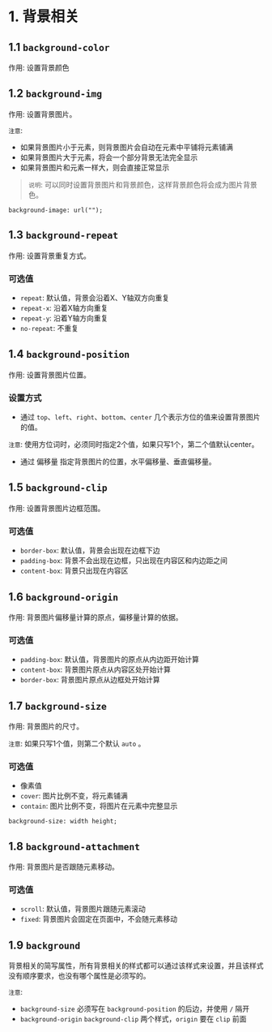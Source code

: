 # 1. 背景相关

## 1.1 `background-color`
作用: 设置背景颜色


## 1.2 `background-img`
作用: 设置背景图片。

`注意`:
* 如果背景图片小于元素，则背景图片会自动在元素中平铺将元素铺满
* 如果背景图片大于元素，将会一个部分背景无法完全显示
* 如果背景图片和元素一样大，则会直接正常显示

> `说明`: 可以同时设置背景图片和背景颜色，这样背景颜色将会成为图片背景色。

```
background-image: url("");
```


## 1.3 `background-repeat`
作用: 设置背景重复方式。

### 可选值
* `repeat`: 默认值，背景会沿着X、Y轴双方向重复
* `repeat-x`: 沿着X轴方向重复
* `repeat-y`: 沿着Y轴方向重复
* `no-repeat`: 不重复 


## 1.4 `background-position`

作用: 设置背景图片位置。

### 设置方式
* 通过 `top`、`left`、`right`、`bottom`、`center` 几个表示方位的值来设置背景图片的值。

`注意`: 使用方位词时，必须同时指定2个值，如果只写1个，第二个值默认center。

* 通过 偏移量 指定背景图片的位置，水平偏移量、垂直偏移量。


## 1.5 `background-clip`
作用: 设置背景图片边框范围。

### 可选值
* `border-box`: 默认值，背景会出现在边框下边
* `padding-box`: 背景不会出现在边框，只出现在内容区和内边距之间
* `content-box`: 背景只出现在内容区


## 1.6 `background-origin`
作用: 背景图片偏移量计算的原点，偏移量计算的依据。

### 可选值
* `padding-box`: 默认值，背景图片的原点从内边距开始计算
* `content-box`: 背景图片原点从内容区处开始计算
* `border-box`: 背景图片原点从边框处开始计算


## 1.7 `background-size`
作用: 背景图片的尺寸。

`注意`: 如果只写1个值，则第二个默认 `auto` 。

### 可选值
* 像素值
* `cover`: 图片比例不变，将元素铺满
* `contain`: 图片比例不变，将图片在元素中完整显示

```text
background-size: width height;
```


## 1.8 `background-attachment`
作用: 背景图片是否跟随元素移动。

### 可选值
* `scroll`: 默认值，背景图片跟随元素滚动
* `fixed`: 背景图片会固定在页面中，不会随元素移动


## 1.9 `background`
背景相关的简写属性，所有背景相关的样式都可以通过该样式来设置，并且该样式没有顺序要求，也没有哪个属性是必须写的。

`注意`: 
* `background-size` 必须写在 `background-position` 的后边，并使用 `/` 隔开
* `background-origin` `background-clip` 两个样式，`origin` 要在 `clip` 前面
